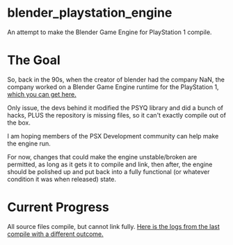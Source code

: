 # blender_playstation_engine
An attempt to make the Blender Game Engine for PlayStation 1 compile.

# The Goal
So, back in the 90s, when the creator of blender had the company NaN, the company worked on a Blender Game Engine runtime for the PlayStation 1, [which you can get here.](https://download.blender.org/source/chest/neogeo/playstation_engine/)

Only issue, the devs behind it modified the PSYQ library and did a bunch of hacks, PLUS the repository is missing files, so it can't exactly compile out of the box.

I am hoping members of the PSX Development community can help make the engine run.

For now, changes that could make the engine unstable/broken are permitted, as long as it gets it to compile and link, then after, the engine should be polished up and put back into a fully functional (or whatever condition it was when released) state.

# Current Progress
All source files compile, but cannot link fully.
[Here is the logs from the last compile with a different outcome.](https://pastebin.com/raw/DhW2kef9)
